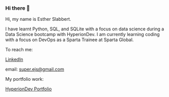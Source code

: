 ### Hi there 👋

<!--
**EstherSlabbert/EstherSlabbert** is a ✨ _special_ ✨ repository because its `README.md` (this file) appears on your GitHub profile.

Here are some ideas to get you started:

- 🔭 I’m currently working on ...
- 🌱 I’m currently learning ...
- 👯 I’m looking to collaborate on ...
- 🤔 I’m looking for help with ...
- 💬 Ask me about ...
- 📫 How to reach me: ...
- 😄 Pronouns: ...
- ⚡ Fun fact: ...
-->
Hi, my name is Esther Slabbert.

I have learnt Python, SQL, and SQLite with a focus on data science during a Data Science bootcamp with HyperionDev.
I am currently learning coding with a focus on DevOps as a Sparta Trainee at Sparta Global.

To reach me:


[LinkedIn](https://www.linkedin.com/in/esther-slabbert-b7a027255/)


email: super.ejs@gmail.com


My portfolio work:



[HyperionDev Portfolio](https://www.hyperiondev.com/portfolio/109716/)
